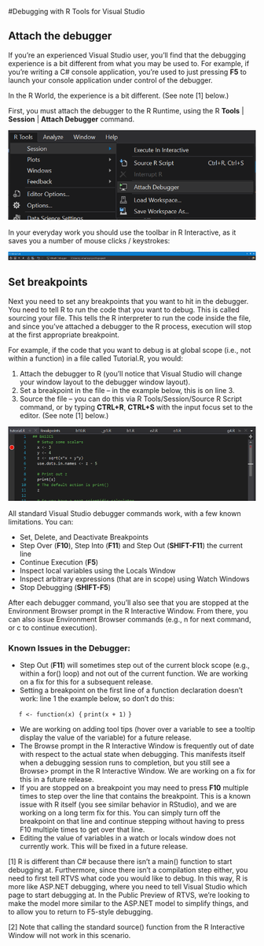 #Debugging with R Tools for Visual Studio

## Attach the debugger
If you’re an experienced Visual Studio user, you’ll find that the debugging experience is a bit different from what you may be used to. For example, if you’re writing a C# console application, you’re used to just pressing **F5** to launch your console application under control of the debugger.

In the R World, the experience is a bit different. (See note [1] below.)

First, you must attach the debugger to the R Runtime, using the R **Tools** | **Session** | **Attach Debugger** command. 

  ![](./media/RTVS-Debugging-attach-debugger.png)

In your everyday work you should use the toolbar in R Interactive, as it saves you a number of mouse clicks / keystrokes:

  ![](./media/RTVS-Debugging-r-toolbar.png)

## Set breakpoints
Next you need to set any breakpoints that you want to hit in the debugger. You need to tell R to run the code that you want to debug. This is called sourcing your file. This tells the R interpreter to run the code inside the file, and since you’ve attached a debugger to the R process, execution will stop at the first appropriate breakpoint.

For example, if the code that you want to debug is at global scope (i.e., not within a function) in a file called Tutorial.R, you would:

1. Attach the debugger to R (you’ll notice that Visual Studio will change your window layout to the debugger window layout).
2. Set a breakpoint in the file – in the example below, this is on line 3.
3. Source the file – you can do this via R Tools/Session/Source R Script command, or by typing **CTRL+R**, **CTRL+S** with the input focus set to the editor. (See note [1] below.)

  ![](./media/RTVS-Debugging-set-breakpoint.png)

All standard Visual Studio debugger commands work, with a few known limitations. You can:
* Set, Delete, and Deactivate Breakpoints
* Step Over (**F10**), Step Into (**F11**) and Step Out (**SHIFT-F11**) the current line
* Continue Execution (**F5**)
* Inspect local variables using the Locals Window
* Inspect arbitrary expressions (that are in scope) using Watch Windows
* Stop Debugging (**SHIFT-F5**)

After each debugger command, you’ll also see that you are stopped at the Environment Browser prompt in the R Interactive Window.  From there, you can also issue Environment Browser commands (e.g., n for next command, or c to continue execution). 

### Known Issues in the Debugger:

* Step Out (**F11**) will sometimes step out of the current block scope (e.g., within a for() loop) and not out of the current function. We are working on a fix for this for a subsequent release.
* Setting a breakpoint on the first line of a function declaration doesn’t work: line 1 the example below, so don’t do this:

`   f <- function(x) {`
      `print(x + 1)`
   `}`

* We are working on adding tool tips (hover over a variable to see a tooltip display the value of the variable) for a future release.
* The Browse prompt in the R Interactive Window is frequently out of date with respect to the actual state when debugging. This manifests itself when a debugging session runs to completion, but you still see a Browse> prompt in the R Interactive Window. We are working on a fix for this in a future release.
* If you are stopped on a breakpoint you may need to press **F10** multiple times to step over the line that contains the breakpoint. This is a known issue with R itself (you see similar behavior in RStudio), and we are working on a long term fix for this. You can simply turn off the breakpoint on that line and continue stepping without having to press F10 multiple times to get over that line.
* Editing the value of variables in a watch or locals window does not currently work. This will be fixed in a future release.

[1] R is different than C# because there isn’t a main() function to start debugging at. Furthermore, since there isn’t a compilation step either, you need to first tell RTVS what code you would like to debug. In this way, R is more like ASP.NET debugging, where you need to tell Visual Studio which page to start debugging at. In the Public Preview of RTVS, we’re looking to make the model more similar to the ASP.NET model to simplify things, and to allow you to return to F5-style debugging.

[2] Note that calling the standard source() function from the R Interactive Window will not work in this scenario. 


